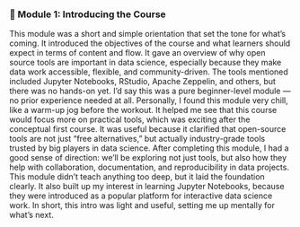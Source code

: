 ### 🔹 Module 1: Introducing the Course
This module was a short and simple orientation that set the tone for what’s coming. It introduced the objectives of the course and what learners should expect in terms of content and flow. It gave an overview of why open source tools are important in data science, especially because they make data work accessible, flexible, and community-driven. The tools mentioned included Jupyter Notebooks, RStudio, Apache Zeppelin, and others, but there was no hands-on yet. I’d say this was a pure beginner-level module — no prior experience needed at all. Personally, I found this module very chill, like a warm-up jog before the workout. It helped me see that this course would focus more on practical tools, which was exciting after the conceptual first course. It was useful because it clarified that open-source tools are not just “free alternatives,” but actually industry-grade tools trusted by big players in data science. After completing this module, I had a good sense of direction: we’ll be exploring not just tools, but also how they help with collaboration, documentation, and reproducibility in data projects. This module didn’t teach anything too deep, but it laid the foundation clearly. It also built up my interest in learning Jupyter Notebooks, because they were introduced as a popular platform for interactive data science work. In short, this intro was light and useful, setting me up mentally for what’s next.
